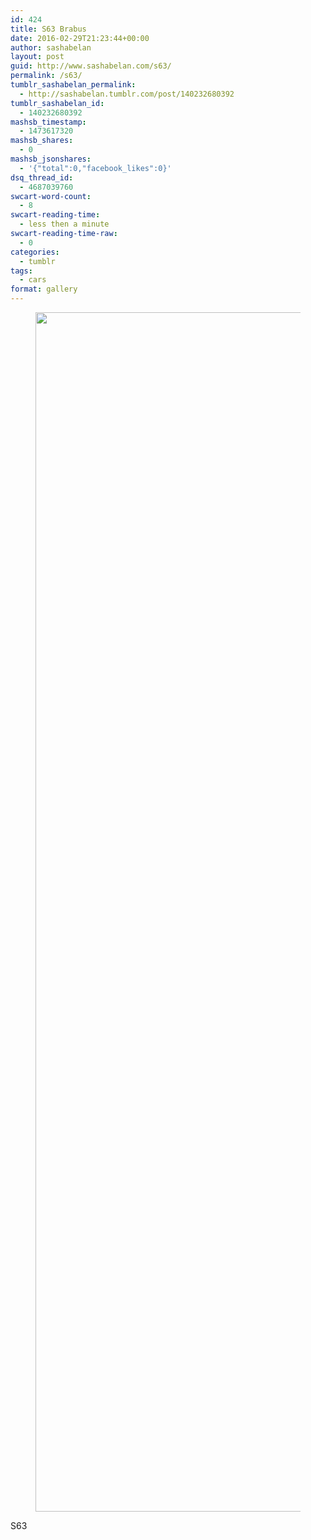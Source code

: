 ```yaml
---
id: 424
title: S63 Brabus
date: 2016-02-29T21:23:44+00:00
author: sashabelan
layout: post
guid: http://www.sashabelan.com/s63/
permalink: /s63/
tumblr_sashabelan_permalink:
  - http://sashabelan.tumblr.com/post/140232680392
tumblr_sashabelan_id:
  - 140232680392
mashsb_timestamp:
  - 1473617320
mashsb_shares:
  - 0
mashsb_jsonshares:
  - '{"total":0,"facebook_likes":0}'
dsq_thread_id:
  - 4687039760
swcart-word-count:
  - 8
swcart-reading-time:
  - less then a minute
swcart-reading-time-raw:
  - 0
categories:
  - tumblr
tags:
  - cars
format: gallery
---
```

<div id='gallery-737' class='gallery galleryid-424 gallery-columns-1 gallery-size-full'>
  <figure class='gallery-item'> 
  
  <div class='gallery-icon portrait'>
    <img width="1280" height="1919" src="http://www.sashabelan.ru/wp-content/uploads/2016/02/tumblr_o3bvflKOYe1qarj97o1_1280.jpg" class="attachment-full size-full" alt="" srcset="http://www.sashabelan.ru/wp-content/uploads/2016/02/tumblr_o3bvflKOYe1qarj97o1_1280.jpg 1280w, http://www.sashabelan.ru/wp-content/uploads/2016/02/tumblr_o3bvflKOYe1qarj97o1_1280-200x300.jpg 200w, http://www.sashabelan.ru/wp-content/uploads/2016/02/tumblr_o3bvflKOYe1qarj97o1_1280-768x1151.jpg 768w, http://www.sashabelan.ru/wp-content/uploads/2016/02/tumblr_o3bvflKOYe1qarj97o1_1280-683x1024.jpg 683w, http://www.sashabelan.ru/wp-content/uploads/2016/02/tumblr_o3bvflKOYe1qarj97o1_1280-830x1244.jpg 830w, http://www.sashabelan.ru/wp-content/uploads/2016/02/tumblr_o3bvflKOYe1qarj97o1_1280-230x345.jpg 230w, http://www.sashabelan.ru/wp-content/uploads/2016/02/tumblr_o3bvflKOYe1qarj97o1_1280-350x525.jpg 350w" sizes="(max-width: 1280px) 100vw, 1280px" />
  </div></figure>
</div>

S63